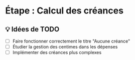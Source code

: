 # Étape : Calcul des créances

## 💡 Idées de TODO
- [ ] Faire fonctionner correctement le titre "Aucune créance"
- [ ] Étudier la gestion des centimes dans les dépenses
- [ ] Implémenter des créances plus complexes